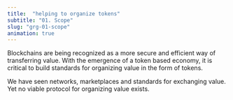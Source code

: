 ```yaml
---
title:  "helping to organize tokens"
subtitle: "01. Scope"
slug: "grg-01-scope"
animation: true
---
```


Blockchains are being recognized as a more secure and efficient way of transferring value.
With the emergence of a token based economy, it is critical to build standards for organizing value in the form of tokens.

We have seen networks, marketplaces and standards for exchanging value. Yet no viable protocol for organizing value exists.

